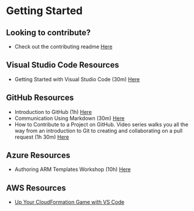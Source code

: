 # Getting Started

## Looking to contribute?

* Check out the contributing readme [Here](https://github.com/siriuscomputersolutions/Sirius-Cloud/blob/master/contributing.md)

## Visual Studio Code Resources

* Getting Started with Visual Studio Code (30m) [Here](https://azurecitadel.github.io/guides/vscode/)

## GitHub Resources

* Introduction to GitHub (1h) [Here](https://lab.github.com/githubtraining/introduction-to-github)
* Communication Using Markdown (30m) [Here](https://lab.github.com/githubtraining/communicating-using-markdown)
* How to Contribute to a Project on GitHub.  Video series walks you all the way from an introduction to Git to creating and collaborating on a pull request (1h 30m) [Here](https://egghead.io/courses/how-to-contribute-to-an-open-source-project-on-github)

## Azure Resources

* Authoring ARM Templates Workshop (10h) [Here](https://azurecitadel.github.io/workshops/arm/)

## AWS Resources

* [Up Your CloudFormation Game with VS Code](https://hodgkins.io/up-your-cloudformation-game-with-vscode)